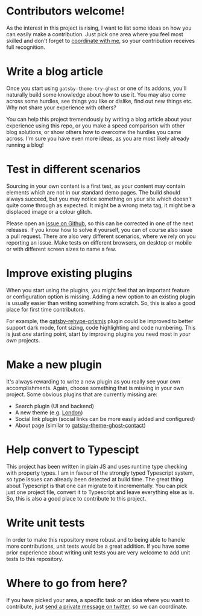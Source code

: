 # Contributors welcome!

As the interest in this project is rising, I want to list some ideas on how you can easily make a contribution. Just pick one area where you feel most skilled and don't forget to [coordinate with me](https://atmolabs.org/contact/), so your contribution receives full recognition.

# Write a blog article

Once you start using `gatsby-theme-try-ghost` or one of its addons, you'll naturally build some knowledge about how to use it. You may also come across some hurdles, see things you like or dislike, find out new things etc. Why not share your experience with others?

You can help this project tremendously by writing a blog article about your experience using this repo, or you make a speed comparison with other blog solutions, or show others how to overcome the hurdles you came across. I'm sure you have even more ideas, as you are most likely already running a blog!

# Test in different scenarios

Sourcing in your own content is a first test, as your content may contain elements which are not in our standard demo pages. The build should always succeed, but you may notice something on your site which doesn't quite come through as expected. It might be a wrong meta tag, it might be a displaced image or a colour glitch. 

Please open an [issue on Github](https://github.com/styxlab/gatsby-theme-try-ghost/issues), so this can be corrected in one of the next releases. If you know how to solve it yourself, you can of course also issue a pull request. There are also very different scenarios, where we rely on you reporting an issue. Make tests on different browsers, on desktop or mobile or with different screen sizes to name a few.

# Improve existing plugins

When you start using the plugins, you might feel that an important feature or configuration option is missing. Adding a new option to an existing plugin is usually easier than writing something from scratch. So, this is also a good place for first time contributors.

For example, the [gatsby-rehype-prismjs](https://github.com/styxlab/gatsby-theme-try-ghost/tree/master/packages/gatsby-rehype-prismjs) plugin could be improved to better support dark mode, font sizing, code highlighting and code numbering. This is just *one* starting point, start by improving plugins you need most in *your own* projects.

# Make a new plugin

It's always rewarding to write a new plugin as you really see your own accomplishments. Again, choose something that is missing in your own project. Some obvious plugins that are currently missing are:

- Search plugin (UI and backend)
- A new theme (e.g. [London](https://london.ghost.io/elements/))
- Social link plugin (social links can be more easily added and configured)
- About page (similar to [gatsby-theme-ghost-contact](https://github.com/styxlab/gatsby-theme-try-ghost/tree/master/packages/gatsby-theme-ghost-contact))

# Help convert to Typescipt

This project has been written in plain JS and uses runtime type checking with property types. I am in favour of the strongly typed Typescript system, so type issues can already been detected at build time. The great thing about Typescript is that one can migrate to it incrementally. You can pick just one project file, convert it to Typescript and leave everything else as is. So, this is also a good place to contribute to this project.

# Write unit tests

In order to make this repository more robust and to being able to handle more contributions, unit tests would be a great addition. If you have some prior experience about writing unit tests you are very welcome to add unit tests to this repository.

# Where to go from here?

If you have picked your area, a specific task or an idea where you want to contribute, just [send a private message on twitter](https://twitter.com/JamifyJS), so we can coordinate.
